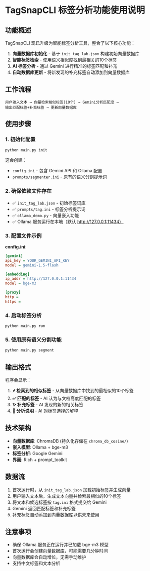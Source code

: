 # TagSnapCLI 标签分析功能使用说明

## 功能概述

TagSnapCLI 现已升级为智能标签分析工具，整合了以下核心功能：

1. **向量数据库初始化** - 基于 `init_tag_lab.json` 构建初始向量数据库
2. **智能标签检索** - 使用语义相似度找到最相关的10个标签
3. **AI 标签分析** - 通过 Gemini 进行精准的标签匹配和补充
4. **自动数据库更新** - 将新发现的补充标签自动添加到向量数据库

## 工作流程

```
用户输入文本 → 向量检索相似标签(10个) → Gemini分析匹配度 → 
输出匹配标签+补充标签 → 更新向量数据库
```

## 使用步骤

### 1. 初始化配置

```bash
python main.py init
```

这会创建：
- `config.ini` - 包含 Gemini API 和 Ollama 配置
- `prompts/segmenter.ini` - 原有的语义分割提示词

### 2. 确保依赖文件存在

- ✅ `init_tag_lab.json` - 初始标签词库
- ✅ `prompts/tag.ini` - 标签分析提示词
- ✅ `ollama_demo.py` - 向量嵌入功能
- ✅ Ollama 服务运行在本地（默认 http://127.0.0.1:11434）

### 3. 配置文件示例

**config.ini**:
```ini
[gemini]
api_key = YOUR_GEMINI_API_KEY
model = gemini-1.5-flash

[embedding]
ip_addr = http://127.0.0.1:11434
model = bge-m3

[proxy]
http = 
https = 
```

### 4. 启动标签分析

```bash
python main.py run
```

### 5. 使用原有语义分割功能

```bash
python main.py segment
```

## 输出格式

程序会显示：

1. **⚡ 检索到的相似标签** - 从向量数据库中找到的最相似的10个标签
2. **✅ 匹配的标签** - AI 认为与文档高度匹配的标签
3. **✨ 补充标签** - AI 发现的新的相关标签
4. **📝 分析说明** - AI 对标签选择的解释

## 技术架构

- **向量数据库**: ChromaDB (持久化存储在 `chroma_db_cosine/`)
- **嵌入模型**: Ollama + bge-m3
- **标签分析**: Google Gemini
- **界面**: Rich + prompt_toolkit

## 数据流

1. 首次运行时，从 `init_tag_lab.json` 加载初始标签并生成向量
2. 用户输入文本后，生成文本向量并检索最相似的10个标签
3. 将文本和候选标签按 `tag.ini` 格式提交给 Gemini
4. Gemini 返回匹配标签和补充标签
5. 补充标签自动添加到向量数据库以供未来使用

## 注意事项

- 确保 Ollama 服务正在运行并已加载 bge-m3 模型
- 首次运行会创建向量数据库，可能需要几分钟时间
- 向量数据库会自动增长，无需手动维护
- 支持中文标签和文本分析
